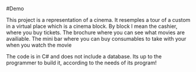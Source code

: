#Demo

This project is a representation of a cinema. It resemples a tour of a custom in a virtual place which is a cinema block.
By block I mean the cashier, where you buy tickets. The brochure where you can see what movies are availiable. The mini bar
where you can buy consumables to take  with your when you watch the movie

The code is in C# and does not include a database. Its up to the programmer to build it, according to the needs of its
program!
